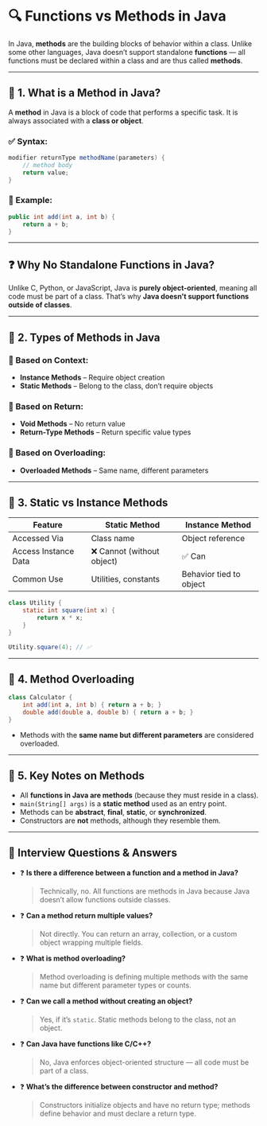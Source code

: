 # 🔍 Functions vs Methods in Java

In Java, **methods** are the building blocks of behavior within a class. Unlike some other languages, Java doesn’t support standalone **functions** — all functions must be declared within a class and are thus called **methods**.

---

## 🧭 1. What is a Method in Java?
A **method** in Java is a block of code that performs a specific task. It is always associated with a **class or object**.

### ✅ Syntax:
```java
modifier returnType methodName(parameters) {
    // method body
    return value;
}
```

### 🧪 Example:
```java
public int add(int a, int b) {
    return a + b;
}
```

---

## ❓ Why No Standalone Functions in Java?
Unlike C, Python, or JavaScript, Java is **purely object-oriented**, meaning all code must be part of a class. That’s why **Java doesn’t support functions outside of classes**.

---

## 🧩 2. Types of Methods in Java

### 📌 Based on Context:
- **Instance Methods** – Require object creation
- **Static Methods** – Belong to the class, don’t require objects

### 📌 Based on Return:
- **Void Methods** – No return value
- **Return-Type Methods** – Return specific value types

### 📌 Based on Overloading:
- **Overloaded Methods** – Same name, different parameters

---

## 🔄 3. Static vs Instance Methods

| Feature              | Static Method                      | Instance Method                        |
|----------------------|-------------------------------------|----------------------------------------|
| Accessed Via         | Class name                         | Object reference                        |
| Access Instance Data | ❌ Cannot (without object)          | ✅ Can                                  |
| Common Use           | Utilities, constants               | Behavior tied to object                |

```java
class Utility {
    static int square(int x) {
        return x * x;
    }
}

Utility.square(4); // ✅
```

---

## 🔁 4. Method Overloading
```java
class Calculator {
    int add(int a, int b) { return a + b; }
    double add(double a, double b) { return a + b; }
}
```
- Methods with the **same name but different parameters** are considered overloaded.

---

## 🧠 5. Key Notes on Methods

- All **functions in Java are methods** (because they must reside in a class).
- `main(String[] args)` is a **static method** used as an entry point.
- Methods can be **abstract**, **final**, **static**, or **synchronized**.
- Constructors are **not** methods, although they resemble them.

---

## 🧠 Interview Questions & Answers

- ❓ **Is there a difference between a function and a method in Java?**  
  > Technically, no. All functions are methods in Java because Java doesn’t allow functions outside classes.

- ❓ **Can a method return multiple values?**  
  > Not directly. You can return an array, collection, or a custom object wrapping multiple fields.

- ❓ **What is method overloading?**  
  > Method overloading is defining multiple methods with the same name but different parameter types or counts.

- ❓ **Can we call a method without creating an object?**  
  > Yes, if it’s `static`. Static methods belong to the class, not an object.

- ❓ **Can Java have functions like C/C++?**  
  > No, Java enforces object-oriented structure — all code must be part of a class.

- ❓ **What’s the difference between constructor and method?**  
  > Constructors initialize objects and have no return type; methods define behavior and must declare a return type.
